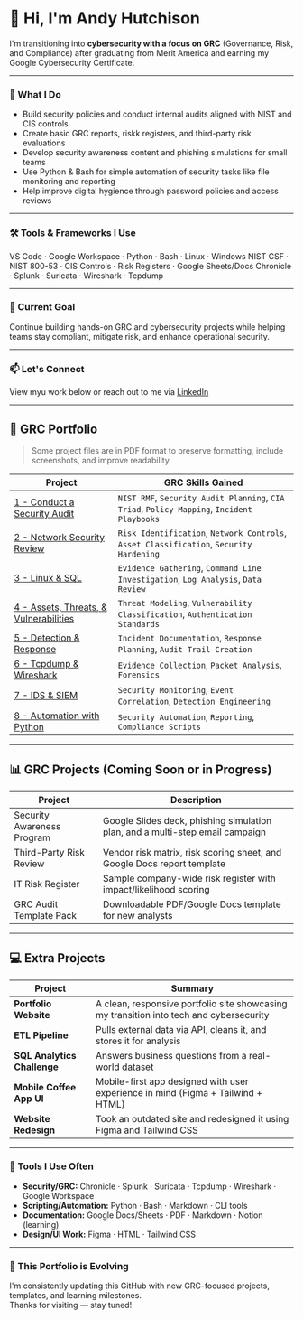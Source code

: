 # 👋 Hi, I'm Andy Hutchison

I'm transitioning into **cybersecurity with a focus on GRC** (Governance, Risk, and Compliance) after graduating from Merit America and earning my Google Cybersecurity Certificate.

---

### 🔐 What I Do

- Build security policies and conduct internal audits aligned with NIST and CIS controls
- Create basic GRC reports, riskk registers, and third-party risk evaluations
- Develop security awareness content and phishing simulations for small teams
- Use Python & Bash for simple automation of security tasks like file monitoring and reporting
- Help improve digital hygience through password policies and access reviews

---

### 🛠️ Tools & Frameworks I Use

VS Code · Google Workspace · Python · Bash · Linux · Windows
NIST CSF · NIST 800-53 · CIS Controls · Risk Registers · Google Sheets/Docs
Chronicle · Splunk · Suricata · Wireshark · Tcpdump

---

### 🚀 Current Goal

Continue building hands-on GRC and cybersecurity projects while helping teams stay compliant, mitigate risk, and enhance operational security.

---

### 📫 Let's Connect

View myu work below or reach out to me via [LinkedIn](https://www.linkedin.com/in/hutchisonandy86/)

---

## 🧠 GRC Portfolio

> Some project files are in PDF format to preserve formatting, include screenshots, and improve readability.

| Project | GRC Skills Gained |
|--------|-------------------|
| [1 - Conduct a Security Audit](https://github.com/Andy-Hutch/Andy-Hutch/tree/main/1%20-%20Conduct%20an%20Audit) | `NIST RMF`, `Security Audit Planning`, `CIA Triad`, `Policy Mapping`, `Incident Playbooks` |
| [2 - Network Security Review](https://github.com/Andy-Hutch/Andy-Hutch/tree/main/2%20-%20Network%20Security) | `Risk Identification`, `Network Controls`, `Asset Classification`, `Security Hardening` |
| [3 - Linux & SQL](https://github.com/Andy-Hutch/Andy-Hutch/tree/main/3%20-%20Linux%20%26%20SQL) | `Evidence Gathering`, `Command Line Investigation`, `Log Analysis`, `Data Review` |
| [4 - Assets, Threats, & Vulnerabilities](https://github.com/Andy-Hutch/Andy-Hutch/tree/main/4%20-%20Assets%20%26%20Threats%20%20%26%20Vulnerabilities) | `Threat Modeling`, `Vulnerability Classification`, `Authentication Standards` |
| [5 - Detection & Response](https://github.com/Andy-Hutch/Andy-Hutch/tree/main/5%20-%20Detection%20%26%20response) | `Incident Documentation`, `Response Planning`, `Audit Trail Creation` |
| [6 - Tcpdump & Wireshark](https://github.com/Andy-Hutch/Andy-Hutch/tree/main/6%20-%20Tcpdump%20%26%20Wireshark) | `Evidence Collection`, `Packet Analysis`, `Forensics` |
| [7 - IDS & SIEM](https://github.com/Andy-Hutch/Andy-Hutch/tree/main/7%20-%20IDS%20%26%20SIEM) | `Security Monitoring`, `Event Correlation`, `Detection Engineering` |
| [8 - Automation with Python](https://github.com/Andy-Hutch/Andy-Hutch/tree/main/8%20-%20Automation%20with%20Python) | `Security Automation`, `Reporting`, `Compliance Scripts` |

---

## 📊 GRC Projects (Coming Soon or in Progress)

| Project | Description |
|--------|-------------|
| Security Awareness Program | Google Slides deck, phishing simulation plan, and a multi-step email campaign |
| Third-Party Risk Review | Vendor risk matrix, risk scoring sheet, and Google Docs report template |
| IT Risk Register | Sample company-wide risk register with impact/likelihood scoring |
| GRC Audit Template Pack | Downloadable PDF/Google Docs template for new analysts |

---

## 💻 Extra Projects

| Project | Summary |
|--------|---------|
| **Portfolio Website** | A clean, responsive portfolio site showcasing my transition into tech and cybersecurity |
| **ETL Pipeline** | Pulls external data via API, cleans it, and stores it for analysis |
| **SQL Analytics Challenge** | Answers business questions from a real-world dataset |
| **Mobile Coffee App UI** | Mobile-first app designed with user experience in mind (Figma + Tailwind + HTML) |
| **Website Redesign** | Took an outdated site and redesigned it using Figma and Tailwind CSS |

---

### 🔧 Tools I Use Often

- **Security/GRC:** Chronicle · Splunk · Suricata · Tcpdump · Wireshark · Google Workspace  
- **Scripting/Automation:** Python · Bash · Markdown · CLI tools  
- **Documentation:** Google Docs/Sheets · PDF · Markdown · Notion (learning)  
- **Design/UI Work:** Figma · HTML · Tailwind CSS

---

### 🚧 This Portfolio is Evolving

I'm consistently updating this GitHub with new GRC-focused projects, templates, and learning milestones.  
Thanks for visiting — stay tuned!
